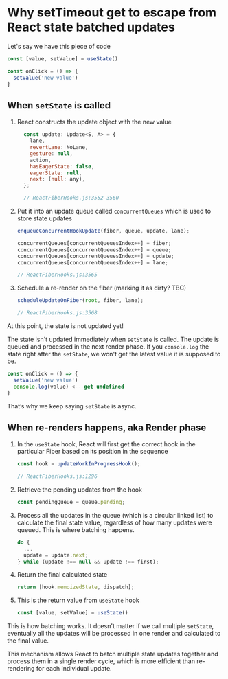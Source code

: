 # Why setTimeout get to escape from React state batched updates

Let's say we have this piece of code
```jsx
const [value, setValue] = useState()

const onClick = () => {
  setValue('new value')
}
```

## When `setState` is called
1. React constructs the update object with the new value
    
    ```jsx
      const update: Update<S, A> = {
        lane,
        revertLane: NoLane,
        gesture: null,
        action,
        hasEagerState: false,
        eagerState: null,
        next: (null: any),
      };

      // ReactFiberHooks.js:3552-3560
    ```
2. Put it into an update queue called `concurrentQueues` which is used to store state updates
    
    ```jsx
    enqueueConcurrentHookUpdate(fiber, queue, update, lane);
    
    concurrentQueues[concurrentQueuesIndex++] = fiber;
    concurrentQueues[concurrentQueuesIndex++] = queue;
    concurrentQueues[concurrentQueuesIndex++] = update;
    concurrentQueues[concurrentQueuesIndex++] = lane;

    // ReactFiberHooks.js:3565
    ```
    
3. Schedule a re-render on the fiber (marking it as dirty? TBC)
    
    ```jsx
    scheduleUpdateOnFiber(root, fiber, lane);

    // ReactFiberHooks.js:3568
    ```

At this point, the state is not updated yet! 

The state isn't updated immediately when `setState` is called. The update is queued and processed in the next render phase. If you `console.log` the state right after the `setState`, we won't get the latest value it is supposed to be.
```jsx
const onClick = () => {
  setValue('new value')
  console.log(value) <-- get undefined
}
```

That’s why we keep saying `setState` is async.



## When re-renders happens, aka Render phase
1. In the `useState` hook, React will first get the correct hook in the particular Fiber based on its position in the sequence
    
    ```jsx
    const hook = updateWorkInProgressHook();

    // ReactFiberHooks.js:1296
    ```
    
2. Retrieve the pending updates from the hook
    
    ```jsx
    const pendingQueue = queue.pending;
    ```
    
3. Process all the updates in the queue (which is a circular linked list) to calculate the final state value, regardless of how many updates were queued. This is where batching happens.
    
    ```jsx
    do {
      ...
      update = update.next;
    } while (update !== null && update !== first);
    ```
    
4. Return the final calculated state
    
    ```jsx
    return [hook.memoizedState, dispatch];
    ```
    
5. This is the return value from `useState` hook
    
    ```jsx
    const [value, setValue] = useState()
    ```

This is how batching works. It doesn't matter if we call multiple `setState`, eventually all the updates will be processed in one render and calculated to the final value. 

This mechanism allows React to batch multiple state updates together and process them in a single render cycle, which is more efficient than re-rendering for each individual update.
